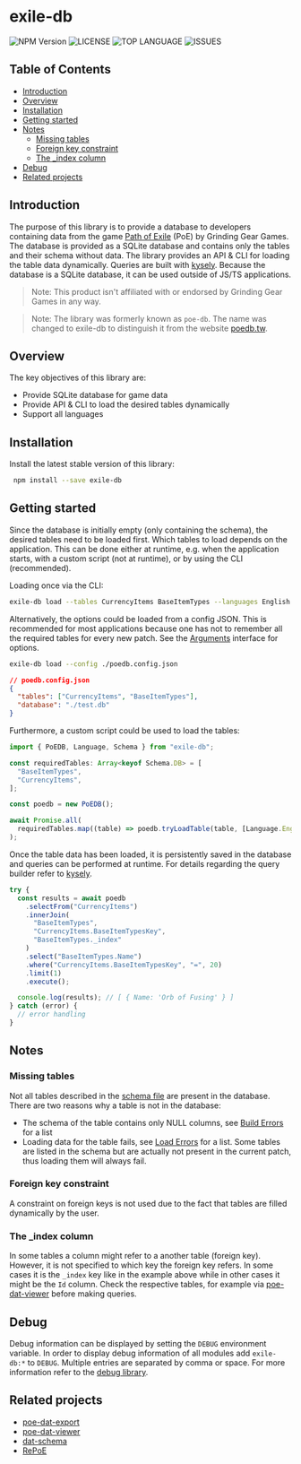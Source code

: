 # exile-db

![NPM Version](https://img.shields.io/npm/v/npm) ![LICENSE](https://img.shields.io/github/license/moepmoep12/exile-db) ![TOP LANGUAGE](https://img.shields.io/github/languages/top/moepmoep12/exile-db) ![ISSUES](https://img.shields.io/github/issues/moepmoep12/exile-db)

## Table of Contents

- [Introduction](#introduction)
- [Overview](#overview)
- [Installation](#installation)
- [Getting started](#getting-started)
- [Notes](#notes)
  - [Missing tables](#missing-tables)
  - [Foreign key constraint](#foreign-key-constraint)
  - [The \_index column](#the-_index-column)
- [Debug](#debug)
- [Related projects](#related-projects)

## Introduction

The purpose of this library is to provide a database to developers containing data from the game [Path of Exile](https://www.pathofexile.com/) (PoE) by Grinding Gear Games.
The database is provided as a SQLite database and contains only the tables and their schema without data. The library provides an API & CLI for loading the table data dynamically.
Queries are built with [kysely](https://github.com/koskimas/kysely). Because the database is a SQLite database, it can be used outside of JS/TS applications.

> Note: This product isn't affiliated with or endorsed by Grinding Gear Games in any way.

> Note: The library was formerly known as `poe-db`. The name was changed to exile-db to distinguish it from the website [poedb.tw](https://poedb.tw/us/).

## Overview

The key objectives of this library are:

- Provide SQLite database for game data
- Provide API & CLI to load the desired tables dynamically
- Support all languages

## Installation

Install the latest stable version of this library:

```bash
 npm install --save exile-db
```

## Getting started

Since the database is initially empty (only containing the schema), the desired tables need to be loaded first. Which tables to load depends on the application.
This can be done either at runtime, e.g. when the application starts, with a custom script (not at runtime), or by using the CLI (recommended).

Loading once via the CLI:

```bash
exile-db load --tables CurrencyItems BaseItemTypes --languages English German --database ./mydb.db
```

Alternatively, the options could be loaded from a config JSON. This is recommended for most applications because one has not to remember all the required tables for every new patch. See the [Arguments](https://github.com/moepmoep12/exile-db/blob/1df73b10062e04aeefa6ebc497b8caf7e0af7f0b/src/CLI.ts#L15) interface for options.

```bash
exile-db load --config ./poedb.config.json
```

```json
// poedb.config.json
{
  "tables": ["CurrencyItems", "BaseItemTypes"],
  "database": "./test.db"
}
```

Furthermore, a custom script could be used to load the tables:

```typescript
import { PoEDB, Language, Schema } from "exile-db";

const requiredTables: Array<keyof Schema.DB> = [
  "BaseItemTypes",
  "CurrencyItems",
];

const poedb = new PoEDB();

await Promise.all(
  requiredTables.map((table) => poedb.tryLoadTable(table, [Language.English]))
);
```

Once the table data has been loaded, it is persistently saved in the database and queries can be performed at runtime.
For details regarding the query builder refer to [kysely](https://github.com/koskimas/kysely).

```typescript
try {
  const results = await poedb
    .selectFrom("CurrencyItems")
    .innerJoin(
      "BaseItemTypes",
      "CurrencyItems.BaseItemTypesKey",
      "BaseItemTypes._index"
    )
    .select("BaseItemTypes.Name")
    .where("CurrencyItems.BaseItemTypesKey", "=", 20)
    .limit(1)
    .execute();

  console.log(results); // [ { Name: 'Orb of Fusing' } ]
} catch (error) {
  // error handling
}
```

## Notes

### Missing tables

Not all tables described in the [schema file](https://github.com/poe-tool-dev/dat-schema/releases/download/latest/schema.min.json) are present in the database. There are two reasons why a table is not in the database:

- The schema of the table contains only NULL columns, see [Build Errors](./docs/buildErrors.json) for a list
- Loading data for the table fails, see [Load Errors](./docs/loadErrors.json) for a list. Some tables are listed in the schema but are actually not present in the current patch, thus loading them will always fail.

### Foreign key constraint

A constraint on foreign keys is not used due to the fact that tables are filled dynamically by the user.

### The \_index column

In some tables a column might refer to a another table (foreign key). However, it is not specified to which key the foreign key refers. In some cases it is the `_index` key like in the example above while in other cases it might be the `Id` column. Check the respective tables, for example via [poe-dat-viewer](https://github.com/SnosMe/poe-dat-viewer) before making queries.

## Debug

Debug information can be displayed by setting the `DEBUG` environment variable. In order to display debug information of all modules add `exile-db:*` to `DEBUG`. Multiple entries are separated by comma or space.
For more information refer to the [debug library](<[https://](https://github.com/debug-js/debug)>).

## Related projects

- [poe-dat-export](https://github.com/moepmoep12/poe-dat-export)
- [poe-dat-viewer](https://github.com/SnosMe/poe-dat-viewer)
- [dat-schema](https://github.com/poe-tool-dev/dat-schema)
- [RePoE](https://github.com/brather1ng/RePoE)
